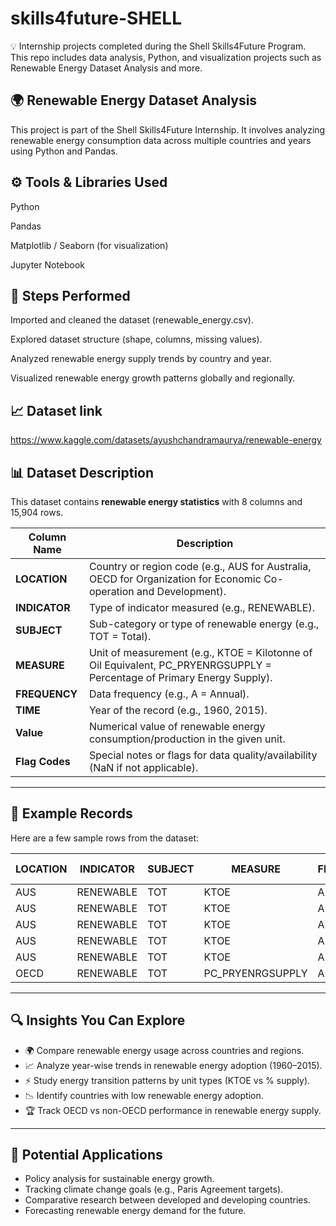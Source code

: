 # skills4future-SHELL
💡 Internship projects completed during the Shell Skills4Future Program. This repo includes data analysis, Python, and visualization projects such as Renewable Energy Dataset Analysis and more.

## 🌍 Renewable Energy Dataset Analysis

This project is part of the Shell Skills4Future Internship. It involves analyzing renewable energy consumption data across multiple countries and years using Python and Pandas.

## ⚙️ Tools & Libraries Used

Python

Pandas

Matplotlib / Seaborn (for visualization)

Jupyter Notebook

## 🚀 Steps Performed

Imported and cleaned the dataset (renewable_energy.csv).

Explored dataset structure (shape, columns, missing values).

Analyzed renewable energy supply trends by country and year.

Visualized renewable energy growth patterns globally and regionally.

## 📈 Dataset link
https://www.kaggle.com/datasets/ayushchandramaurya/renewable-energy

## 📊 Dataset Description  

This dataset contains **renewable energy statistics** with 8 columns and 15,904 rows.  

| Column Name   | Description |
|---------------|-------------|
| **LOCATION**  | Country or region code (e.g., AUS for Australia, OECD for Organization for Economic Co-operation and Development). |
| **INDICATOR** | Type of indicator measured (e.g., RENEWABLE). |
| **SUBJECT**   | Sub-category or type of renewable energy (e.g., TOT = Total). |
| **MEASURE**   | Unit of measurement (e.g., KTOE = Kilotonne of Oil Equivalent, PC_PRYENRGSUPPLY = Percentage of Primary Energy Supply). |
| **FREQUENCY** | Data frequency (e.g., A = Annual). |
| **TIME**      | Year of the record (e.g., 1960, 2015). |
| **Value**     | Numerical value of renewable energy consumption/production in the given unit. |
| **Flag Codes**| Special notes or flags for data quality/availability (NaN if not applicable). |

---

## 📑 Example Records  

Here are a few sample rows from the dataset:  

| LOCATION | INDICATOR | SUBJECT | MEASURE | FREQUENCY | TIME | Value    | Flag Codes |
|----------|-----------|---------|---------|-----------|------|----------|------------|
| AUS      | RENEWABLE | TOT     | KTOE    | A         | 1960 | 4436.932 | NaN        |
| AUS      | RENEWABLE | TOT     | KTOE    | A         | 1961 | 4490.510 | NaN        |
| AUS      | RENEWABLE | TOT     | KTOE    | A         | 1962 | 4407.097 | NaN        |
| AUS      | RENEWABLE | TOT     | KTOE    | A         | 1963 | 4628.738 | NaN        |
| AUS      | RENEWABLE | TOT     | KTOE    | A         | 1964 | 4497.396 | NaN        |
| OECD     | RENEWABLE | TOT     | PC_PRYENRGSUPPLY | A | 2015 | 9.640    | NaN        |

---

## 🔍 Insights You Can Explore  

- 🌍 Compare renewable energy usage across countries and regions.  
- 📈 Analyze year-wise trends in renewable energy adoption (1960–2015).  
- ⚡ Study energy transition patterns by unit types (KTOE vs % supply).  
- 📉 Identify countries with low renewable energy adoption.  
- 🏆 Track OECD vs non-OECD performance in renewable energy supply.  

---

## 🚀 Potential Applications  

- Policy analysis for sustainable energy growth.  
- Tracking climate change goals (e.g., Paris Agreement targets).  
- Comparative research between developed and developing countries.  
- Forecasting renewable energy demand for the future.  


